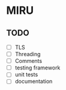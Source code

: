 # MIRU

## TODO

- [ ] TLS
- [ ] Threading
- [ ] Comments
- [ ] testing framework
- [ ] unit tests
- [ ] documentation